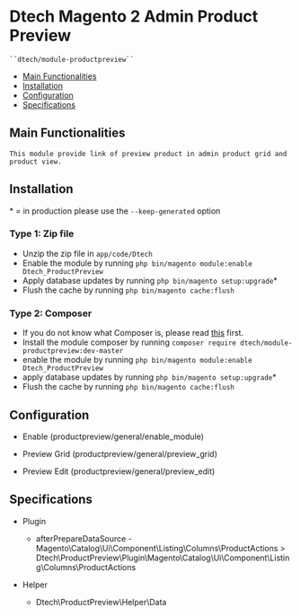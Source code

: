 # Dtech Magento 2 Admin Product Preview

    ``dtech/module-productpreview``

 - [Main Functionalities](#user-content-main-functionalities)
 - [Installation](#user-content-installation)
 - [Configuration](#user-content-configuration)
 - [Specifications](#user-content-specifications)


## Main Functionalities

	This module provide link of preview product in admin product grid and product view.

## Installation
\* = in production please use the `--keep-generated` option

### Type 1: Zip file

 - Unzip the zip file in `app/code/Dtech`
 - Enable the module by running `php bin/magento module:enable Dtech_ProductPreview`
 - Apply database updates by running `php bin/magento setup:upgrade`\*
 - Flush the cache by running `php bin/magento cache:flush`

### Type 2: Composer
 - If you do not know what Composer is, please read [this](https://getcomposer.org/doc/00-intro.md) first.
 - Install the module composer by running `composer require dtech/module-productpreview:dev-master`
 - enable the module by running `php bin/magento module:enable Dtech_ProductPreview`
 - apply database updates by running `php bin/magento setup:upgrade`\*
 - Flush the cache by running `php bin/magento cache:flush`


## Configuration

 - Enable (productpreview/general/enable_module)

 - Preview Grid (productpreview/general/preview_grid)

 - Preview Edit (productpreview/general/preview_edit)


## Specifications

 - Plugin
	- afterPrepareDataSource - Magento\Catalog\Ui\Component\Listing\Columns\ProductActions > Dtech\ProductPreview\Plugin\Magento\Catalog\Ui\Component\Listing\Columns\ProductActions

 - Helper
	- Dtech\ProductPreview\Helper\Data
